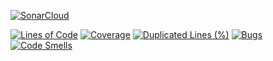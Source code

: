 [![SonarCloud](https://sonarcloud.io/images/project_badges/sonarcloud-black.svg)](https://sonarcloud.io/summary/new_code?id=Lehnart_BoardGameBots)

[![Lines of Code](https://sonarcloud.io/api/project_badges/measure?project=Lehnart_BoardGameBots&metric=ncloc)](https://sonarcloud.io/summary/new_code?id=Lehnart_BoardGameBots)
[![Coverage](https://sonarcloud.io/api/project_badges/measure?project=Lehnart_BoardGameBots&metric=coverage)](https://sonarcloud.io/summary/new_code?id=Lehnart_BoardGameBots)
[![Duplicated Lines (%)](https://sonarcloud.io/api/project_badges/measure?project=Lehnart_BoardGameBots&metric=duplicated_lines_density)](https://sonarcloud.io/summary/new_code?idLehnart_BoardGameBots)
[![Bugs](https://sonarcloud.io/api/project_badges/measure?project=Lehnart_BoardGameBots&metric=bugs)](https://sonarcloud.io/summary/new_code?id=Lehnart_BoardGameBots)
[![Code Smells](https://sonarcloud.io/api/project_badges/measure?project=Lehnart_BoardGameBots&metric=code_smells)](https://sonarcloud.io/summary/new_code?id=Lehnart_BoardGameBots)
